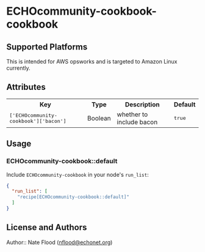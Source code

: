 # ECHOcommunity-cookbook-cookbook

## Supported Platforms

This is intended for AWS opsworks and is targeted to Amazon Linux currently.

## Attributes

<table>
  <tr>
    <th>Key</th>
    <th>Type</th>
    <th>Description</th>
    <th>Default</th>
  </tr>
  <tr>
    <td><tt>['ECHOcommunity-cookbook']['bacon']</tt></td>
    <td>Boolean</td>
    <td>whether to include bacon</td>
    <td><tt>true</tt></td>
  </tr>
</table>

## Usage

### ECHOcommunity-cookbook::default

Include `ECHOcommunity-cookbook` in your node's `run_list`:

```json
{
  "run_list": [
    "recipe[ECHOcommunity-cookbook::default]"
  ]
}
```

## License and Authors

Author:: Nate Flood (nflood@echonet.org)
